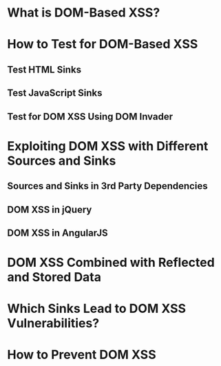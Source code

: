 # What is DOM-Based XSS?

# How to Test for DOM-Based XSS

## Test HTML Sinks

## Test JavaScript Sinks

## Test for DOM XSS Using DOM Invader

# Exploiting DOM XSS with Different Sources and Sinks

## Sources and Sinks in 3rd Party Dependencies

## DOM XSS in jQuery

## DOM XSS in AngularJS

# DOM XSS Combined with Reflected and Stored Data

# Which Sinks Lead to DOM XSS Vulnerabilities?

# How to Prevent DOM XSS
